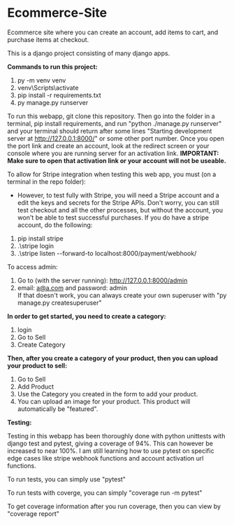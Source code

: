 ﻿# Ecommerce-Site

Ecommerce site where you can create an account, add items to cart, and purchase items at checkout.

This is a django project consisting of many django apps.

<b>Commands to run this project:</b>
1. py -m venv venv
2. venv\Scripts\activate
3. pip install -r requirements.txt
4. py manage.py runserver

To run this webapp, git clone this repository. Then go into the folder in a terminal, pip install requirements, and run "python ./manage.py runserver" and your terminal should return after some lines "Starting development server at http://127.0.0.1:8000/" or some other port number. Once you open the port link and create an account, look at the redirect screen or your console where you are running server for an activation link. <b>IMPORTANT: Make sure to open that activation link or your account will not be useable.</b>

To allow for Stripe integration when testing this web app, you must (on a terminal in the repo folder):
- However, to test fully with Stripe, you will need a Stripe account and a edit the keys and secrets for the Stripe APIs. Don't worry, you can still test checkout and all the other processes, but without the account, you won't be able to test successful purchases. If you do have a stripe account, do the following:  
1. pip install stripe
2. .\stripe login
3. .\stripe listen --forward-to localhost:8000/payment/webhook/

To access admin:
1. Go to (with the server running): http://127.0.0.1:8000/admin
2. email: a@a.com and password: admin <br>
If that doesn't work, you can always create your own superuser with "py manage.py createsuperuser"

<b>In order to get started, you need to create a category: </b>
1. login
2. Go to Sell
3. Create Category

<b>Then, after you create a category of your product, then you can upload your product to sell:</b>
1. Go to Sell
2. Add Product
3. Use the Category you created in the form to add your product.
4. You can upload an image for your product. This product will automatically be "featured". 

<b>Testing:</b>

Testing in this webapp has been thoroughly done with python unittests with django test and pytest, giving a coverage of 94%. This can however be increased to near 100%. I am still learning how to use pytest on specific edge cases like stripe webhook functions and account activation url functions.

To run tests, you can simply use "pytest"

To run tests with coverge, you can simply "coverage run -m pytest"

To get coverage information after you run coverage, then you can view by "coverage report"
